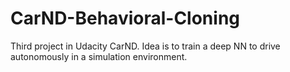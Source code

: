 # CarND-Behavioral-Cloning
Third project in Udacity CarND. Idea is to train a deep NN to drive autonomously in a simulation environment.
